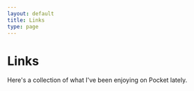 ```yaml
---
layout: default
title: Links
type: page
---
```


<div class="wrapper">
<h1>Links</h1>
<p>Here's a collection of what I've been enjoying on Pocket lately.</p>
<div class='pocket-watch'></div>
<script src="http://code.jquery.com/jquery-1.11.0.min.js"> </script>
<script type="text/javascript" src="/js/pocketwatch.min.js"> </script>
  <script type='text/javascript'>
  $('.pocket-watch').pocketWatch({
      access_token: '69391704-b853-ba68-f903-c0e281',
      count:20,
      filter: 'favorite',
      template:'<article class="push--bottom"><h2><a href="{% raw %}{{resolved_url}}{% endraw %}">{% raw %}{{resolved_title}}{% endraw %}</a></h2> <p>{% raw %}{{excerpt}}{% endraw %}</p></article>'
   });
  </script>
</div><!-- //wrapper -->
